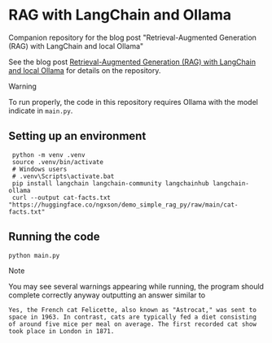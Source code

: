# RAG with LangChain and Ollama
Companion repository for the blog post "Retrieval-Augmented Generation (RAG) with LangChain and local Ollama"

See the blog post [Retrieval-Augmented Generation (RAG) with LangChain and local Ollama](https://skimmy.github.io/blog/rag-langchain/) for details on the repository.

 > [!WARNING]
 > To run properly, the code in this repository requires Ollama with the model indicate in `main.py`.

## Setting up an environment

```shell
 python -m venv .venv
 source .venv/bin/activate
 # Windows users
 # .venv\Scripts\activate.bat 
 pip install langchain langchain-community langchainhub langchain-ollama
 curl --output cat-facts.txt "https://huggingface.co/ngxson/demo_simple_rag_py/raw/main/cat-facts.txt"
 ```

 ## Running the code

 ```shell
 python main.py
 ```

 > [!NOTE]
 > You may see several warnings appearing while running, the program should complete correctly anyway outputting an answer similar to

 ```
 Yes, the French cat Felicette, also known as "Astrocat," was sent to space in 1963. In contrast, cats are typically fed a diet consisting of around five mice per meal on average. The first recorded cat show took place in London in 1871.
 ```
